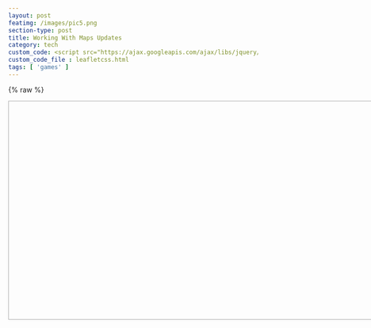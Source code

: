 ```yaml
---
layout: post
featimg: /images/pic5.png
section-type: post
title: Working With Maps Updates
category: tech
custom_code: <script src="https://ajax.googleapis.com/ajax/libs/jquery/1.10.2/jquery.min.js"></script><link rel="stylesheet" href="./css/colorbox.css"/> <link rel="stylesheet" href="https://www.cssscript.com/demo/gallery-lightbox-mk/mklb/css/mklb.css"/><link rel="stylesheet" href="https://unpkg.com/leaflet@1.7.1/dist/leaflet.css" integrity="sha512-xodZBNTC5n17Xt2atTPuE1HxjVMSvLVW9ocqUKLsCC5CXdbqCmblAshOMAS6/keqq/sMZMZ19scR4PsZChSR7A==" crossorigin=""/><script src="https://unpkg.com/leaflet@1.7.1/dist/leaflet.js" integrity="sha512-XQoYMqMTK8LvdxXYG3nZ448hOEQiglfqkJs1NOQV44cWnUrBc8PkAOcXy20w0vlaXaVUearIOBhiXZ5V3ynxwA==" crossorigin=""></script>
custom_code_file : leafletcss.html
tags: [ 'games' ]
---
```


<link
rel="stylesheet"
href="https://unpkg.com/leaflet@1.7.1/dist/leaflet.css"
integrity="sha384-VzLXTJGPSyTLX6d96AxgkKvE/LRb7ECGyTxuwtpjHnVWVZs2gp5RDjeM/tgBnVdM"
crossorigin="anonymous"
/>

<script src="./js/jquery.colorbox.js"></script>
<script src="https://unpkg.com/jquery@3.6.0/dist/jquery.min.js" integrity="sha384-vtXRMe3mGCbOeY7l30aIg8H9p3GdeSe4IFlP6G8JMa7o7lXvnz3GFKzPxzJdPfGK" crossorigin="anonymous"></script><script src="https://unpkg.com/leaflet@1.7.1/dist/leaflet.js" integrity="sha384-RFZC58YeKApoNsIbBxf4z6JJXmh+geBSgkCQXFyh+4tiFSJmJBt+2FbjxW7Ar16M" crossorigin="anonymous"></script>
{% raw %}
<!-- The day of the -->
<!--
<a class="group1" href="./assets/img/bg__photographer.jpg" title="Me and my grandfather on the Ohoopee.">Grouped Photo 1</a>

<div class="container">
<h1>MK Lightbox Image & Video Lightbox Examples</h1>
<p class="lead">A dead-simple JavaScript library to display your images and videos in a lightbox popup or a navigatable gallery lightbox without having to write any JS code.</p>
<h2>Image Lightbox</h2>
<img id="i1" class="mklbItem demo" src="https://source.unsplash.com/p9t7g5ORALs/600x450" />
<h2 id="i2" class="mklbItem demo" data-video-src="https://www.jqueryscript.net/dummy/1.mp4">Video Lightbox</h2>
<img id="i3" class="mklbItem demo" src="https://source.unsplash.com/8CucspHlerY/600x450" data-video-src="https://www.jqueryscript.net/dummy/1.mp4" />
<h2>Gallery Lightbox</h2>
<img id="i4" class="mklbItem demo" src="https://source.unsplash.com/p9t7g5ORALs/600x450" data-gallery="gallery1" />
<img id="i5" class="mklbItem demo" src="https://source.unsplash.com/8CucspHlerY/600x450" data-gallery="gallery1" />
<img id="i6" class="mklbItem demo" src="https://source.unsplash.com/cylcICfV7Bs/600x450" data-gallery="gallery1" />
</div>
{% endraw %}
<script>
$(document).ready(function(){
//Examples of how to assign the Colorbox event to elements
$(".group1").colorbox({rel:'group1'});
$(".group2").colorbox({rel:'group2', transition:"fade"});
$(".group3").colorbox({rel:'group3', transition:"none", width:"75%", height:"75%"});
$(".group4").colorbox({rel:'group4', slideshow:true});
$(".ajax").colorbox();
$(".youtube").colorbox({iframe:true, innerWidth:640, innerHeight:390});
$(".vimeo").colorbox({iframe:true, innerWidth:500, innerHeight:409});
$(".iframe").colorbox({iframe:true, width:"80%", height:"80%"});
$(".inline").colorbox({inline:true, width:"50%"});
$(".callbacks").colorbox({
onOpen:function(){ alert('onOpen: colorbox is about to open'); },
onLoad:function(){ alert('onLoad: colorbox has started to load the targeted content'); },
onComplete:function(){ alert('onComplete: colorbox has displayed the loaded content'); },
onCleanup:function(){ alert('onCleanup: colorbox has begun the close process'); },
onClosed:function(){ alert('onClosed: colorbox has completely closed'); }
});

$('.non-retina').colorbox({rel:'group5', transition:'none'})
$('.retina').colorbox({rel:'group5', transition:'none', retinaImage:true, retinaUrl:true});

//Example of preserving a JavaScript event for inline calls.
$("#click").click(function(){ 
$('#click').css({"background-color":"#f00", "color":"#fff", "cursor":"inherit"}).text("Open this window again and this message will still be here.");
return false;
});
});
</script>
<script src="https://www.cssscript.com/demo/gallery-lightbox-mk/mklb/js/mklb.js"></script>

<script>
function imageclicktest() {
document.getElementById('i1').click();
//  document.getElementById("demo").innerHTML = "Hello World";
}
</script>
-->
<!-- Lightobx issuse -->
<div id="map" style="width: 800px; height: 440px; border: 1px solid #AAA;"></div>

<script type='text/javascript' src='maps/markers.js'></script>
<!--<script type='text/javascript' src='maps/leaf-demo.js'></script>
-->
<script type="text/javascript" src="us-states.js"></script>

<script type="text/javascript">

var map = L.map('map').setView([37.8, -96], 4);


L.tileLayer('https://api.mapbox.com/styles/v1/{id}/tiles/{z}/{x}/{y}?access_token=pk.eyJ1IjoibWFwYm94IiwiYSI6ImNpejY4NXVycTA2emYycXBndHRqcmZ3N3gifQ.rJcFIG214AriISLbB6B5aw', {
maxZoom: 18,
attribution: 'Map data &copy; <a href="https://www.openstreetmap.org/copyright">OpenStreetMap</a> contributors, ' +
'Imagery © <a href="https://www.mapbox.com/">Mapbox</a>',
id: 'mapbox/light-v9',
tileSize: 512,
zoomOffset: -1
}).addTo(map);

//script for icons
var StateIcon = L.Icon.extend({
options: {
//iconSize:     [38, 95],
//iconAnchor:   [22, 94],
//popupAnchor:  [-3, -76]
}
});

var greenIcon = new StateIcon({iconUrl: 'leaf-green.png'}),
alabamaIcon = new StateIcon({iconUrl: './images/alabama.png'}),
alaskaIcon = new StateIcon({iconUrl: './images/alaska.png'}),
arizonaIcon = new StateIcon({iconUrl: './images/arizona.png'}),
californiaIcon = new StateIcon({iconUrl: './images/california.png'}),
coloradoIcon = new StateIcon({iconUrl: './images/colorado.png'}),
ConnecticutIcon = new StateIcon({iconUrl: './images/connecticut.png'}),
floridaIcon = new StateIcon({iconUrl: './images/florida.png'}),
texasIcon = new StateIcon({iconUrl: './images/texas.png'}),
newmexicoIcon = new StateIcon({iconUrl: './images/newmexico.png'}),
puertoricoIcon = new StateIcon({iconUrl: './images/puertorico.png'});

L.marker([32.576225,-86.680735], {icon: alabamaIcon}).bindPopup("Alabama").addTo(map);
L.marker([64.4459613,-149.680909], {icon: alaskaIcon}).bindPopup("Alaska").addTo(map);
L.marker([34.395342,-111.763275], {icon: arizonaIcon}).bindPopup("Arizona").addTo(map);
L.marker([35.2048883,-92.4479108], {icon: floridaIcon}).bindPopup("Arkansas").addTo(map);
L.marker([36.7014631,-118.755997], {icon: californiaIcon}).bindPopup("California").addTo(map);
L.marker([38.7251776,-105.607716], {icon: coloradoIcon}).bindPopup("Colorado").addTo(map);
L.marker([41.6500201,-72.7342163], {icon: ConnecticutIcon}).bindPopup("Connecticut").addTo(map);
L.marker([38.6920451,-75.4013315], {icon: floridaIcon}).bindPopup("Delaware").addTo(map);
L.marker([38.8937936,-76.9879976], {icon: floridaIcon}).bindPopup("District of Columbia").addTo(map);
L.marker([27.7567667,-81.4639835], {icon: floridaIcon}).bindPopup("Florida <button onclick=\"imageclicktest()\">Click me!</button><h2 class=\"mklbItem demo\" data-video-src=\"https:\/\/www.jqueryscript.net\/dummy\/1.mp4\">Video Lightbox</h2>").addTo(map);
L.marker([32.3293809,-83.1137366], {icon: floridaIcon}).bindPopup("Georgia").addTo(map);
L.marker([47.2868352,-120.212613], {icon: floridaIcon}).bindPopup("Washington").addTo(map);
L.marker([19.5872677,-155.4268897], {icon: floridaIcon}).bindPopup("Hawaii").addTo(map);
L.marker([43.6447642,-114.015407], {icon: floridaIcon}).bindPopup("Idaho").addTo(map);
L.marker([40.0796606,-89.4337288], {icon: floridaIcon}).bindPopup("Illinois").addTo(map);
L.marker([40.3270127,-86.1746933], {icon: floridaIcon}).bindPopup("Indiana").addTo(map);
L.marker([41.9216734,-93.3122705], {icon: floridaIcon}).bindPopup("Iowa").addTo(map);
L.marker([38.27312,-98.5821872], {icon: floridaIcon}).bindPopup("Kansas").addTo(map);
L.marker([37.5726028,-85.1551411], {icon: floridaIcon}).bindPopup("Kentucky").addTo(map);
L.marker([30.8703881,-92.007126], {icon: floridaIcon}).bindPopup("Louisiana").addTo(map);
L.marker([45.709097,-68.8590201], {icon: floridaIcon}).bindPopup("Maine").addTo(map);
L.marker([39.5162234,-76.9382069], {icon: floridaIcon}).bindPopup("Maryland").addTo(map);
L.marker([42.3788774,-72.032366], {icon: floridaIcon}).bindPopup("Massachusetts").addTo(map);
L.marker([43.6211955,-84.6824346], {icon: floridaIcon}).bindPopup("Michigan").addTo(map);
L.marker([45.9896587,-94.6113288], {icon: floridaIcon}).bindPopup("Minnesota").addTo(map);
L.marker([32.9715645,-89.7348497], {icon: floridaIcon}).bindPopup("Mississippi").addTo(map);
L.marker([38.7604815,-92.5617875], {icon: floridaIcon}).bindPopup("Missouri").addTo(map);
L.marker([47.3752671,-109.638757], {icon: floridaIcon}).bindPopup("Montana").addTo(map);
L.marker([41.7370229,-99.5873816], {icon: floridaIcon}).bindPopup("Nebraska").addTo(map);
L.marker([39.5158825,-116.8537227], {icon: floridaIcon}).bindPopup("Nevada").addTo(map);
L.marker([43.4849133,-71.6553992], {icon: floridaIcon}).bindPopup("New Hampshire").addTo(map);
L.marker([40.0757384,-74.4041622], {icon: floridaIcon}).bindPopup("New Jersey").addTo(map);
L.marker([34.5708167,-105.993007], {icon: newmexicoIcon}).bindPopup("New Mexico").addTo(map);
L.marker([40.7127281,-74.0060152], {icon: floridaIcon}).bindPopup("New York").addTo(map);
L.marker([35.6729639,-79.0392919], {icon: floridaIcon}).bindPopup("North Carolina").addTo(map);
L.marker([47.6201461,-100.540737], {icon: floridaIcon}).bindPopup("North Dakota").addTo(map);
L.marker([40.2253569,-82.6881395], {icon: floridaIcon}).bindPopup("Ohio").addTo(map);
L.marker([34.9550817,-97.2684063], {icon: floridaIcon}).bindPopup("Oklahoma").addTo(map);
L.marker([43.9792797,-120.737257], {icon: floridaIcon}).bindPopup("Oregon").addTo(map);
L.marker([40.9699889,-77.7278831], {icon: floridaIcon}).bindPopup("Pennsylvania").addTo(map);
L.marker([41.7962409,-71.5992372], {icon: floridaIcon}).bindPopup("Rhode Island").addTo(map);
L.marker([33.6874388,-80.4363743], {icon: floridaIcon}).bindPopup("South Carolina").addTo(map);
L.marker([44.6471761,-100.348761], {icon: floridaIcon}).bindPopup("South Dakota").addTo(map);
L.marker([35.7730076,-86.2820081], {icon: floridaIcon}).bindPopup("Tennessee").addTo(map);
L.marker([31.8160381,-99.5120986], {icon: texasIcon}).bindPopup("Texas").addTo(map);
L.marker([39.4225192,-111.714358], {icon: floridaIcon}).bindPopup("Utah").addTo(map);
L.marker([44.5990718,-72.5002608], {icon: floridaIcon}).bindPopup("Vermont").addTo(map);
L.marker([37.1232245,-78.4927721], {icon: floridaIcon}).bindPopup("Virginia").addTo(map);
//L.marker([38.8950368,-77.0365427], {icon: floridaIcon}).bindPopup("Washington").addTo(map);
L.marker([38.4758406,-80.8408415], {icon: floridaIcon}).bindPopup("West Virginia").addTo(map);
L.marker([44.4308975,-89.6884637], {icon: floridaIcon}).bindPopup("Wisconsin").addTo(map);
L.marker([43.1700264,-107.568534], {icon: floridaIcon}).bindPopup("Wyoming").addTo(map);
L.marker([18.2214149,-66.4132818], {icon: puertoricoIcon}).bindPopup("Puerto Rico <button onclick=\"imageclicktest()\">Click me!</button><h2 class=\"mklbItem demo\" data-video-src=\"https:\/\/www.jqueryscript.net\/dummy\/1.mp4\">Video Lightbox</h2>").addTo(map);


// control that shows state info on hover
var info = L.control();

info.onAdd = function (map) {
this._div = L.DomUtil.create('div', 'info');
this.update();
return this._div;
};

info.update = function (props) {
this._div.innerHTML = '<h4>US Population Density</h4>' +  (props ?
'<b>' + props.name + '</b><br />' + props.density + ' people / mi<sup>2</sup>'
: 'Hover over a state');
};

info.addTo(map);

function onEachFeature(feature, layer) {
var popupContent = "<p>I started out as a GeoJSON " +
feature.geometry.type + ", but now I'm a Leaflet vector!</p>";

if (feature.properties && feature.properties.popupContent) {
popupContent += feature.properties.popupContent;
}

layer.bindPopup(popupContent);
}
// get color depending on population density value
function getColor(d) {
return d > 1000 ? '#800026' :
d > 500  ? '#BD0026' :
d > 200  ? '#E31A1C' :
d > 100  ? '#FC4E2A' :
d > 50   ? '#FD8D3C' :
d > 20   ? '#FEB24C' :
d > 10   ? '#FED976' :
'#FFEDA0';
}

function style(feature) {
return {
weight: 2,
opacity: 1,
color: 'white',
dashArray: '3',
fillOpacity: 0.7,
fillColor: getColor(feature.properties.density)
};
}

function highlightFeature(e) {
var layer = e.target;

layer.setStyle({
weight: 5,
color: '#666',
dashArray: '',
fillOpacity: 0.7
});

if (!L.Browser.ie && !L.Browser.opera && !L.Browser.edge) {
layer.bringToFront();
}

info.update(layer.feature.properties);
}

var geojson;

function resetHighlight(e) {
geojson.resetStyle(e.target);
info.update();
}

function zoomToFeature(e) {
map.fitBounds(e.target.getBounds());
}

function onEachFeature(feature, layer) {
layer.on({
mouseover: highlightFeature,
mouseout: resetHighlight,
click: zoomToFeature
});
}

geojson = L.geoJson(statesData, {
style: style,
onEachFeature: onEachFeature
}).addTo(map);

map.attributionControl.addAttribution('Population data &copy; <a href="http://census.gov/">US Census Bureau</a>');

/*	function onEachFeature(feature, layer) {
var popupContent = "<p>I started out as a GeoJSON " +
feature.geometry.type + ", but now I'm a Leaflet vector!</p>";

if (feature.properties && feature.properties.popupContent) {
popupContent += feature.properties.popupContent;
}

layer.bindPopup(popupContent);
}
*/
L.geoJSON(bicycleRental, {

style: function (feature) {
return feature.properties && feature.properties.style;
},

onEachFeature: onEachFeature,

pointToLayer: function (feature, latlng) {
return L.circleMarker(latlng, {
radius: 8,
fillColor: "#ff7800",
color: "#000",
weight: 1,
opacity: 1,
fillOpacity: 0.8
});
}
}).addTo(map);

var legend = L.control({position: 'bottomright'});

legend.onAdd = function (map) {

var div = L.DomUtil.create('div', 'info legend'),
grades = [0, 10, 20, 50, 100, 200, 500, 1000],
labels = [],
from, to;

for (var i = 0; i < grades.length; i++) {
from = grades[i];
to = grades[i + 1];

labels.push(
'<i style="background:' + getColor(from + 1) + '"></i> ' +
from + (to ? '&ndash;' + to : '+'));
}

div.innerHTML = labels.join('<br>');
return div;
};

legend.addTo(map);

</script>
